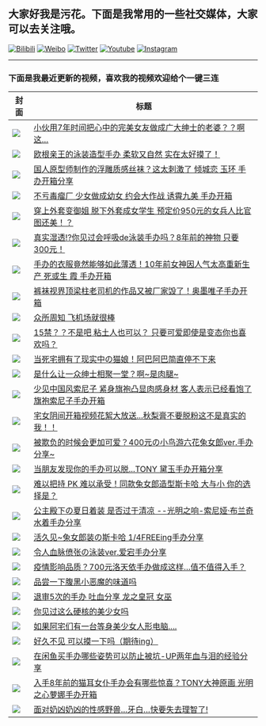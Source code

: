 ## 大家好我是污花。下面是我常用的一些社交媒体，大家可以去关注哦。

[![Bilibili](https://img.shields.io/badge/Bilibili-fb7299.svg)](https://space.bilibili.com/8564761)
[![Weibo](https://img.shields.io/badge/Weibo-e6152d.svg)](https://weibo.com/wuhuaprpr)
[![Twitter](https://img.shields.io/badge/Twitter-1b91da.svg)](https://twitter.com/wuhuaprpr)
[![Youtube](https://img.shields.io/badge/Youtube-red.svg)](https://www.youtube.com/channel/UCrsJwCKxFi0HYj63i8s51Fg)
[![Instagram](https://img.shields.io/badge/Instagram-333.svg)](https://www.instagram.com/wuhuaprpr)

---

### 下面是我最近更新的视频，喜欢我的视频欢迎给个一键三连

|封面|标题|
| ---- | ---- |
| [![](https://i1.hdslb.com/bfs/archive/dc13233ce7441e9a46a37dd5369207852a7c092c.jpg@200w_100Q)](https://www.bilibili.com/video/BV1bt4y1q7KL) | [小伙用7年时间把心中的完美女友做成广大绅士的老婆？？啊这…](https://www.bilibili.com/video/BV1bt4y1q7KL) |
| [![](https://i2.hdslb.com/bfs/archive/04409d29022c40b7252c853b0265411a26670338.jpg@200w_100Q)](https://www.bilibili.com/video/BV12h411R7cs) | [欧根亲王的泳装造型手办 柔软又自然 实在太好摸了！](https://www.bilibili.com/video/BV12h411R7cs) |
| [![](https://i0.hdslb.com/bfs/archive/5537b2e47f43358a565a41f1bc05988c7b18e9ac.jpg@200w_100Q)](https://www.bilibili.com/video/BV1MV411m7MR) | [国人原型师制作的浮雕质感丝袜？这太刺激了 倾城恋 玉环 手办开箱分享](https://www.bilibili.com/video/BV1MV411m7MR) |
| [![](https://i2.hdslb.com/bfs/archive/6018714508d7259154304c13aa9a5e2a025b4a2a.jpg@200w_100Q)](https://www.bilibili.com/video/BV1vK4y1a7n2) | [不亏毒瘤厂 少女做成幼女 约会大作战 诱霄九美 手办开箱](https://www.bilibili.com/video/BV1vK4y1a7n2) |
| [![](https://i0.hdslb.com/bfs/archive/633e07e323c32c6a396e9384a82f4f6ffd9d16a3.jpg@200w_100Q)](https://www.bilibili.com/video/BV1KK4y1a7YP) | [穿上外套变御姐 脱下外套成女学生 预定价950元的女兵人比官图还美！？](https://www.bilibili.com/video/BV1KK4y1a7YP) |
| [![](https://i0.hdslb.com/bfs/archive/2806e09ec1684c0d6397aabf5c00ce396b72dcfe.jpg@200w_100Q)](https://www.bilibili.com/video/BV1zv41117Ub) | [真实湿透!?你见过会呼吸de泳装手办吗？8年前的神物 只要300元！](https://www.bilibili.com/video/BV1zv41117Ub) |
| [![](https://i2.hdslb.com/bfs/archive/3507b783fa3d895006be72168a43d3d040931ce0.jpg@200w_100Q)](https://www.bilibili.com/video/BV1Nk4y117rT) | [手办的衣服竟然能够如此薄透！10年前女神因人气太高重新生产 死或生 霞 手办开箱](https://www.bilibili.com/video/BV1Nk4y117rT) |
| [![](https://i2.hdslb.com/bfs/archive/e638c2ad7b8e66687e1ecc3a655ad8a3c463bfdc.jpg@200w_100Q)](https://www.bilibili.com/video/BV1xv41117Vj) | [裤袜视界顶梁柱老司机的作品又被厂家毁了！奥墨唯子手办开箱](https://www.bilibili.com/video/BV1xv41117Vj) |
| [![](https://i2.hdslb.com/bfs/archive/75b001810eccb3e389cb7b7194409b0dc7ad233b.jpg@200w_100Q)](https://www.bilibili.com/video/BV1wA411H71U) | [众所周知 飞机场就很棒](https://www.bilibili.com/video/BV1wA411H71U) |
| [![](https://i0.hdslb.com/bfs/archive/59efe04b94b1564bcb01bb8199d8a54daca28eb4.jpg@200w_100Q)](https://www.bilibili.com/video/BV1za4y177E2) | [15禁？？不是吧 粘土人也可以？ 只要可爱即使是变态你也喜欢吗？](https://www.bilibili.com/video/BV1za4y177E2) |
| [![](https://i0.hdslb.com/bfs/archive/e4c4ccceac5dfccb245205ca89eb602da58d9ce0.jpg@200w_100Q)](https://www.bilibili.com/video/BV1vD4y127cM) | [当死宅拥有了现实中の猫娘！阿巴阿巴简直停不下来](https://www.bilibili.com/video/BV1vD4y127cM) |
| [![](https://i1.hdslb.com/bfs/archive/41e232d52676976073bda3fe83e7ed42c063093a.jpg@200w_100Q)](https://www.bilibili.com/video/BV1ef4y1Q7dY) | [是什么让一众绅士相聚一堂？啊~是肉腿~](https://www.bilibili.com/video/BV1ef4y1Q7dY) |
| [![](https://i1.hdslb.com/bfs/archive/bbb168d74ec745b074cf8b3350cc4e6c551dc6a7.jpg@200w_100Q)](https://www.bilibili.com/video/BV1Qt4y1D7B1) | [少见中国风索尼子 紧身旗袍凸显肉感身材 客人表示已经看饱了 旗袍索尼子手办开箱](https://www.bilibili.com/video/BV1Qt4y1D7B1) |
| [![](https://i0.hdslb.com/bfs/archive/3acfd01b1e46e593db47820424c42b05b6be4075.jpg@200w_100Q)](https://www.bilibili.com/video/BV1UD4y1U7qU) | [宅女阴间开箱视频花絮大放送...秋梨膏不要脱粉这不是真实的我！！](https://www.bilibili.com/video/BV1UD4y1U7qU) |
| [![](https://i0.hdslb.com/bfs/archive/38033b154cc8d80b15c04e151c8c2c20c1747fb4.jpg@200w_100Q)](https://www.bilibili.com/video/BV1Kp4y1v7hg) | [被欺负的时候会更加可爱？400元の小鸟游六花兔女郎ver.手办分享~](https://www.bilibili.com/video/BV1Kp4y1v7hg) |
| [![](https://i1.hdslb.com/bfs/archive/1a4f7e94591f07530643d0c8a4d4116e9d39552a.jpg@200w_100Q)](https://www.bilibili.com/video/BV1bv411v7jP) | [当朋友发现你的手办可以脱...TONY 黛玉手办开箱分享](https://www.bilibili.com/video/BV1bv411v7jP) |
| [![](https://i0.hdslb.com/bfs/archive/f68f2b7cec79ae4224e6e61d9007e2e3b81fc18b.jpg@200w_100Q)](https://www.bilibili.com/video/BV1bk4y1B79y) | [难以把持 PK 难以承受！同款兔女郎造型斯卡哈 大与小 你的选择是？](https://www.bilibili.com/video/BV1bk4y1B79y) |
| [![](https://i0.hdslb.com/bfs/archive/fe207e8f111bb63273f93690c14674186db84b39.jpg@200w_100Q)](https://www.bilibili.com/video/BV1Yp4y1S7LM) | [公主殿下の夏日着装 是否过于清凉 --光明之响-索尼娅·布兰奇水着手办分享](https://www.bilibili.com/video/BV1Yp4y1S7LM) |
| [![](https://i0.hdslb.com/bfs/archive/7a29fb8fee92d5a653e92f792767d559f772231e.jpg@200w_100Q)](https://www.bilibili.com/video/BV1Nf4y117pV) | [活久见~兔女郎装の斯卡哈  1/4FREEing手办分享](https://www.bilibili.com/video/BV1Nf4y117pV) |
| [![](https://i1.hdslb.com/bfs/archive/fabd97779e102c18e05ca441bc924ac10095ae7c.jpg@200w_100Q)](https://www.bilibili.com/video/BV1Ya4y1Y73C) | [令人血脉偾张の泳装ver.爱宕手办分享](https://www.bilibili.com/video/BV1Ya4y1Y73C) |
| [![](https://i0.hdslb.com/bfs/archive/db72ecc807db1159a9067457dc5e8b3dc84bb917.jpg@200w_100Q)](https://www.bilibili.com/video/BV1JT4y1J753) | [疫情影响品质？700元洛天依手办做成这样…值不值得入手？](https://www.bilibili.com/video/BV1JT4y1J753) |
| [![](https://i1.hdslb.com/bfs/archive/6f7afae7ed8a1877a610b6ff3ff0f65171ba4248.jpg@200w_100Q)](https://www.bilibili.com/video/BV1gz411i7Si) | [品尝一下腹黑小恶魔的味道吗](https://www.bilibili.com/video/BV1gz411i7Si) |
| [![](https://i2.hdslb.com/bfs/archive/ec0c0de31d0d61cb9bdc1acbd55a93d37fec270f.jpg@200w_100Q)](https://www.bilibili.com/video/BV1BT4y1E7LF) | [退审5次的手办 吐血分享 龙之皇冠 女巫](https://www.bilibili.com/video/BV1BT4y1E7LF) |
| [![](https://i2.hdslb.com/bfs/archive/b0d5e4eb82ee0d9627bcf483963f7b0a2504b422.jpg@200w_100Q)](https://www.bilibili.com/video/BV19p4y1Q76t) | [你见过这么硬核的美少女吗](https://www.bilibili.com/video/BV19p4y1Q76t) |
| [![](https://i2.hdslb.com/bfs/archive/ba96957a2fa6694082a59816fe3e3393e3c6b2c1.jpg@200w_100Q)](https://www.bilibili.com/video/BV1Fk4y1k7n4) | [如果阿宅们有一台等身美少女人形电脑....](https://www.bilibili.com/video/BV1Fk4y1k7n4) |
| [![](https://i1.hdslb.com/bfs/archive/6235ef44e7202ca352ad61fc534743fb0d68b819.jpg@200w_100Q)](https://www.bilibili.com/video/BV12f4y1S7dH) | [好久不见 可以摸一下吗（期待ing）](https://www.bilibili.com/video/BV12f4y1S7dH) |
| [![](https://i1.hdslb.com/bfs/archive/07c42371deed5e6cdaa964b908ca916e5234787c.jpg@200w_100Q)](https://www.bilibili.com/video/BV1UQ4y1P7qd) | [在闲鱼买手办哪些姿势可以防止被坑-UP两年血与泪的经验分享](https://www.bilibili.com/video/BV1UQ4y1P7qd) |
| [![](https://i0.hdslb.com/bfs/archive/d87ec9b4827f2f1cfb6163d18b69e2e81ace16eb.jpg@200w_100Q)](https://www.bilibili.com/video/BV1EA411b7XL) | [入手8年前的猫耳女仆手办会有哪些惊喜？TONY大神原画 光明之心萝娜手办开箱](https://www.bilibili.com/video/BV1EA411b7XL) |
| [![](https://i2.hdslb.com/bfs/archive/344507dd87a455adb04ff8aaabd352e52e1be365.jpg@200w_100Q)](https://www.bilibili.com/video/BV1Ke411s7dg) | [面对奶凶奶凶的性感野兽…牙白…快要失去理智了!](https://www.bilibili.com/video/BV1Ke411s7dg) |
